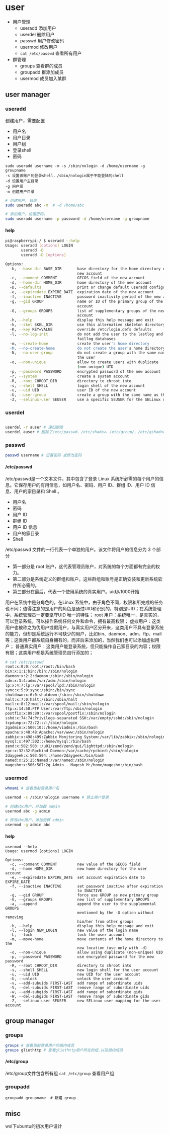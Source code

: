 # user


- 用户管理
  - useradd 添加用户
  - userdel 删除用户
  - passwd 用户修改密码
  - usermod 修改用户
  - `cat /etc/passwd` 查看所有用户
- 群管理
  - groups 查看群的成员
  - groupadd 群添加成员
  - usermod 成员加入某群


## user manager

### useradd
创建用户，需要配置 
* 用户名
* 用户目录
* 用户组
* 登录shell
* 密码

``` 
sudo useradd username -m -s /sbin/nologin -d /home/username -g groupname
-s 设置该账户的登录shell，/sbin/nologin属于不能登陆的shell
-d 设置用户主目录
-g 用户组
-m 创建用户目录
```

``` bash
# 创建用户, 目录
sudo useradd abc -m  # -d /home/abc  

# 添加用户，设置密码，
sudo useradd username -p password -d /home/username -g groupname
```

#### help
``` bash
pi@raspberrypi:/ $ useradd --help
Usage: useradd [options] LOGIN
       useradd -D
       useradd -D [options]

Options:
  -b, --base-dir BASE_DIR       base directory for the home directory of the
                                new account
  -c, --comment COMMENT         GECOS field of the new account
  -d, --home-dir HOME_DIR       home directory of the new account
  -D, --defaults                print or change default useradd configuration
  -e, --expiredate EXPIRE_DATE  expiration date of the new account
  -f, --inactive INACTIVE       password inactivity period of the new account
  -g, --gid GROUP               name or ID of the primary group of the new
                                account
  -G, --groups GROUPS           list of supplementary groups of the new
                                account
  -h, --help                    display this help message and exit
  -k, --skel SKEL_DIR           use this alternative skeleton directory
  -K, --key KEY=VALUE           override /etc/login.defs defaults
  -l, --no-log-init             do not add the user to the lastlog and
                                faillog databases
  -m, --create-home             create the user's home directory
  -M, --no-create-home          do not create the user's home directory
  -N, --no-user-group           do not create a group with the same name as
                                the user
  -o, --non-unique              allow to create users with duplicate
                                (non-unique) UID
  -p, --password PASSWORD       encrypted password of the new account
  -r, --system                  create a system account
  -R, --root CHROOT_DIR         directory to chroot into
  -s, --shell SHELL             login shell of the new account
  -u, --uid UID                 user ID of the new account
  -U, --user-group              create a group with the same name as the user
  -Z, --selinux-user SEUSER     use a specific SEUSER for the SELinux user mapping

```

### userdel
``` bash

userdel -r auser # 递归删除
userdel auser # 删除了/etc/passwd、/etc/shadow、/etc/group/、/etc/gshadow四个文件里的该账户和组的信息
```

### passwd

``` bash
passwd username # 设置密码 或修改密码
```
#### /etc/passwd
/etc/passwd是一个文本文件，其中包含了登录 Linux 系统所必需的每个用户的信息。它保存用户的有用信息，如用户名、密码、用户 ID、群组 ID、用户 ID 信息、用户的家目录和 Shell 。

* 用户名
* 密码
* 用户 ID
* 群组 ID
* 用户 ID 信息
* 用户的家目录
*  Shell 

/etc/passwd 文件的一行代表一个单独的用户。该文件将用户的信息分为 3 个部分

- 第一部分是 root 账户，这代表管理员账户，对系统的每个方面都有完全的权力。
- 第二部分是系统定义的群组和账户，这些群组和账号是正确安装和更新系统软件所必需的。
- 第三部分在最后，代表一个使用系统的真实用户。uid从1000开始

用户在系统中是分角色的，在Linux 系统中，由于角色不同，权限和所完成的任务也不同；值得注意的是用户的角色是通过UID和识别的，特别是UID；在系统管理中，系统管理员一定要坚守UID 唯一的特性；
root 用户：系统唯一，是真实的，可以登录系统，可以操作系统任何文件和命令，拥有最高权限；
虚拟用户：这类用户也被称之为伪用户或假用户，与真实用户区分开来，这类用户不具有登录系统的能力，但却是系统运行不可缺少的用户，比如bin、daemon、adm、ftp、mail等；这类用户都系统自身拥有的，而非后来添加的，当然我们也可以添加虚拟用户；
普通真实用户：这类用户能登录系统，但只能操作自己家目录的内容；权限有限；这类用户都是系统管理员自行添加的；

``` bash
# cat /etc/passwd
root:x:0:0:root:/root:/bin/bash
bin:x:1:1:bin:/bin:/sbin/nologin
daemon:x:2:2:daemon:/sbin:/sbin/nologin
adm:x:3:4:adm:/var/adm:/sbin/nologin
lp:x:4:7:lp:/var/spool/lpd:/sbin/nologin
sync:x:5:0:sync:/sbin:/bin/sync
shutdown:x:6:0:shutdown:/sbin:/sbin/shutdown
halt:x:7:0:halt:/sbin:/sbin/halt
mail:x:8:12:mail:/var/spool/mail:/sbin/nologin
ftp:x:14:50:FTP User:/var/ftp:/sbin/nologin
postfix:x:89:89::/var/spool/postfix:/sbin/nologin
sshd:x:74:74:Privilege-separated SSH:/var/empty/sshd:/sbin/nologin
tcpdump:x:72:72::/:/sbin/nologin
2gadmin:x:500:10::/home/viadmin:/bin/bash
apache:x:48:48:Apache:/var/www:/sbin/nologin
zabbix:x:498:499:Zabbix Monitoring System:/var/lib/zabbix:/sbin/nologin
mysql:x:497:502::/home/mysql:/bin/bash
zend:x:502:503::/u01/zend/zend/gui/lighttpd:/sbin/nologin
rpc:x:32:32:Rpcbind Daemon:/var/cache/rpcbind:/sbin/nologin
2daygeek:x:503:504::/home/2daygeek:/bin/bash
named:x:25:25:Named:/var/named:/sbin/nologin
mageshm:x:506:507:2g Admin - Magesh M:/home/mageshm:/bin/bash
```

### usermod
``` bash
whoami # 查看当前登录用户名

usermod -s /sbin/nologin username # 禁止用户登录

# 创建abc用户，并加群 admin
usermod abc -g admin

# 修改abc用户，添加到群 admin
usermod -g admin abc
```

#### help
```
usermod --help
Usage: usermod [options] LOGIN

Options:
  -c, --comment COMMENT         new value of the GECOS field
  -d, --home HOME_DIR           new home directory for the user account
  -e, --expiredate EXPIRE_DATE  set account expiration date to EXPIRE_DATE
  -f, --inactive INACTIVE       set password inactive after expiration
                                to INACTIVE
  -g, --gid GROUP               force use GROUP as new primary group
  -G, --groups GROUPS           new list of supplementary GROUPS
  -a, --append                  append the user to the supplemental GROUPS
                                mentioned by the -G option without removing
                                him/her from other groups
  -h, --help                    display this help message and exit
  -l, --login NEW_LOGIN         new value of the login name
  -L, --lock                    lock the user account
  -m, --move-home               move contents of the home directory to the
                                new location (use only with -d)
  -o, --non-unique              allow using duplicate (non-unique) UID
  -p, --password PASSWORD       use encrypted password for the new password
  -R, --root CHROOT_DIR         directory to chroot into
  -s, --shell SHELL             new login shell for the user account
  -u, --uid UID                 new UID for the user account
  -U, --unlock                  unlock the user account
  -v, --add-subuids FIRST-LAST  add range of subordinate uids
  -V, --del-subuids FIRST-LAST  remove range of subordinate uids
  -w, --add-subgids FIRST-LAST  add range of subordinate gids
  -W, --del-subgids FIRST-LAST  remove range of subordinate gids
  -Z, --selinux-user SEUSER     new SELinux user mapping for the user account
```


## group manager
### groups

``` bash
groups # 查看当前登录用户的组内成员
groups gliethttp # 查看gliethttp用户所在的组,以及组内成员
```

#### /etc/group
/etc/group文件包含所有组
`cat /etc/group` 查看用户组

### groupadd
```
groupadd groupname  # 新建 group
```


## misc
wsl下ubuntu的初次用户设计

